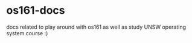 # os161-docs
docs related to play around with os161 as well as study UNSW operating system course :)
